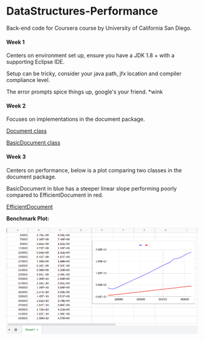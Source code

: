 # DataStructures-Performance
Back-end code for Coursera course by University of California San Diego.

#### Week 1
Centers on environment set up,
ensure you have a JDK 1.8 + with a supporting Eclipse IDE.

Setup can be tricky, consider your java path, jfx location and compiler compliance level.

The error prompts spice things up, google's your friend. *wink


#### Week 2
Focuses on implementations in the document package.

[Document class](https://github.com/bisscay/DataStructures-Performance/blob/main/MOOCTextEditor/src/document/Document.java)

[BasicDocument class](https://github.com/bisscay/DataStructures-Performance/blob/main/MOOCTextEditor/src/document/BasicDocument.java)

#### Week 3
Centers on performance, below is a plot comparing two classes in the document package.

BasicDocument in blue has a steeper linear slope performing poorly compared to EfficientDocument in red. 

[EfficientDocument](https://github.com/bisscay/DataStructures-Performance/blob/main/MOOCTextEditor/src/document/EfficientDocument.java)

**Benchmark Plot:**

![Week 3 Benchmark Image](https://github.com/bisscay/DataStructures-Performance/blob/main/benchmarkWeek3.png)
